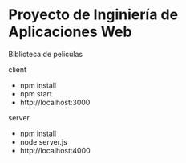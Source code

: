 # Proyecto de Inginiería de Aplicaciones Web

Biblioteca de peliculas

client
- npm install
- npm start
- http://localhost:3000

server
- npm install
- node server.js
- http://localhost:4000